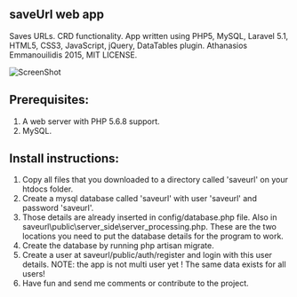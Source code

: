 ## saveUrl web app
Saves URLs. CRD functionality.
App written using PHP5, MySQL, Laravel 5.1, HTML5, CSS3, JavaScript, jQuery, DataTables plugin.
Athanasios Emmanouilidis 2015, MIT LICENSE.

![ScreenShot](http://s9.postimg.org/konupiptb/save_Url_Screenshot.png)

Prerequisites:
--------------
1. A web server with PHP 5.6.8 support.
2. MySQL.

Install instructions:
---------------------
1. Copy all files that you downloaded to a directory called 'saveurl' on your htdocs folder.
2. Create a mysql database called 'saveurl' with user 'saveurl' and password 'saveurl'.
3. Those details are already inserted in config/database.php  file. Also in saveurl\public\server_side\server_processing.php. These are the two locations you need to put the database details for the program to work.
4. Create the database by running php artisan migrate. 
5. Create a user at saveurl/public/auth/register and login with this user details. NOTE: the app is not multi user yet ! The same data exists for all users!
6. Have fun and send me comments or contribute to the project.

